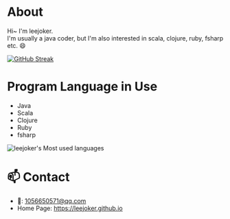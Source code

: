 # About

Hi~ I'm leejoker.   
I'm usually a java coder, but I'm also interested in scala, clojure, ruby, fsharp etc. :smile:  

<a href="https://git.io/streak-stats"><img src="https://streak-stats.demolab.com?user=leejoker&theme=tokyonight&hide_border=true" alt="GitHub Streak" /></a>

# Program Language in Use

* Java
* Scala
* Clojure
* Ruby
* fsharp

![leejoker's Most used languages](https://github-readme-stats.vercel.app/api/top-langs?username=leejoker&show_icons=true&count_private=true&theme=gotham)  

# 📫 Contact

- :email:: 1056650571@qq.com
- Home Page: https://leejoker.github.io



<!--
**leejoker/leejoker** is a ✨ _special_ ✨ repository because its `README.md` (this file) appears on your GitHub profile.

Here are some ideas to get you started:

- 🔭 I’m currently working on ...
- 🌱 I’m currently learning ...
- 👯 I’m looking to collaborate on ...
- 🤔 I’m looking for help with ...
- 💬 Ask me about ...
- 📫 How to reach me: ...
- 😄 Pronouns: ...
- ⚡ Fun fact: ...
-->
